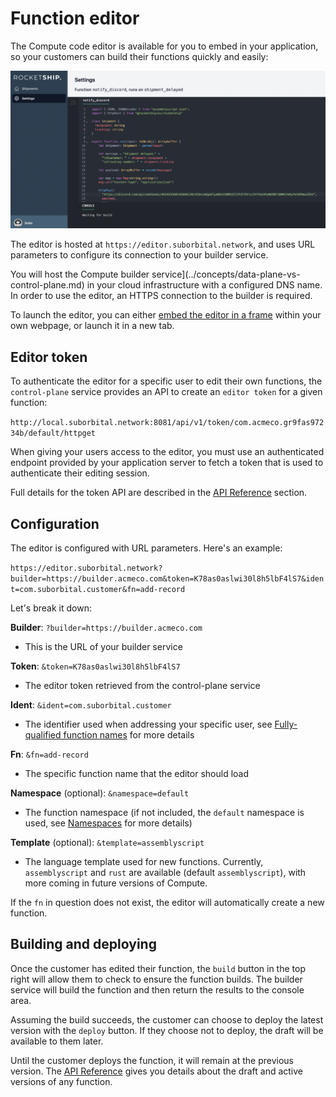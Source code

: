 # Function editor

The Compute code editor is available for you to embed in your application, so your customers can build their functions quickly and easily:

![](../../assets/rocketship-screen.png)

The editor is hosted at `https://editor.suborbital.network`, and uses URL parameters to configure its connection to your builder service.

You will host the Compute builder service](../concepts/data-plane-vs-control-plane.md) in your cloud infrastructure with a configured DNS name. In order to use the editor, an HTTPS connection to the builder is required.

To launch the editor, you can either [embed the editor in a frame](https://developer.mozilla.org/en-US/docs/Web/HTML/Element/iframe) within your own webpage, or launch it in a new tab.

## Editor token

To authenticate the editor for a specific user to edit their own functions, the `control-plane` service provides an API to create an `editor token` for a given function:

`http://local.suborbital.network:8081/api/v1/token/com.acmeco.gr9fas97234b/default/httpget`

When giving your users access to the editor, you must use an authenticated endpoint provided by your application server to fetch a token that is used to authenticate their editing session.

Full details for the token API are described in the [API Reference](../api-reference/api-reference.md) section.

## Configuration

The editor is configured with URL parameters. Here's an example:

`https://editor.suborbital.network?builder=https://builder.acmeco.com&token=K78as0aslwi30l8h5lbF4lS7&ident=com.suborbital.customer&fn=add-record`

Let's break it down:

**Builder**: `?builder=https://builder.acmeco.com`

* This is the URL of your builder service

**Token**: `&token=K78as0aslwi30l8h5lbF4lS7`

* The editor token retrieved from the control-plane service

**Ident**: `&ident=com.suborbital.customer`

* The identifier used when addressing your specific user, see [Fully-qualified function names](../concepts/fully-qualified-function-names.md) for more details

**Fn**: `&fn=add-record`

* The specific function name that the editor should load

**Namespace** (optional): `&namespace=default`

* The function namespace (if not included, the `default` namespace is used, see [Namespaces](../concepts/namespaces.md) for more details)

**Template** (optional): `&template=assemblyscript`

* The language template used for new functions. Currently, `assemblyscript` and `rust` are available (default `assemblyscript`), with more coming in future versions of Compute.

If the `fn` in question does not exist, the editor will automatically create a new function.

## Building and deploying

Once the customer has edited their function, the `build` button in the top right will allow them to check to ensure the function builds. The builder service will build the function and then return the results to the console area.

Assuming the build succeeds, the customer can choose to deploy the latest version with the `deploy` button. If they choose not to deploy, the draft will be available to them later.

Until the customer deploys the function, it will remain at the previous version. The [API Reference](../api-reference/api-reference.md) gives you details about the draft and active versions of any function.
